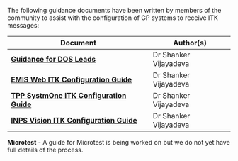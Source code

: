 The following guidance documents have been written by members of the community to assist with the configuration of GP systems to receive ITK messages:

| Document | Author(s) |
| ------------ | ------------- |
| **[Guidance for DOS Leads](../downloads/DOSLeadGuideSettingUpNHS111MessagingtoPractices25092015.pdf)** | Dr Shanker Vijayadeva |
| **[EMIS Web ITK Configuration Guide](../downloads/NHS111MessagingtoEMISWebPractices25092015.docx)** | Dr Shanker Vijayadeva  |
| **[TPP SystmOne ITK Configuration Guide](../downloads/NHS111MessagingtoSystmOnePractices25092015.docx)** | Dr Shanker Vijayadeva  |
| **[INPS Vision ITK Configuration Guide](../downloads/NHS111MessagingtoINPSVisionPractices25092015.docx)** | Dr Shanker Vijayadeva |

**Microtest** - A guide for Microtest is being worked on but we do not yet have full details of the process.
